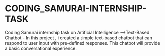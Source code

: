 # CODING_SAMURAI-INTERNSHIP-TASK
Coding Samurai internship task on Artificial Intelligence -->Text-Based Chatbot - In this project , i created a simple text-based chatbot that can respond to user input with pre-defined responses. This chatbot will provide a basic conversational experience.
